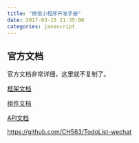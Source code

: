 ```yaml
---
title: "微信小程序开发手册"
date: 2017-03-15 21:35:00
categories: javascript
---
```




## 官方文档

官方文档非常详细，这里就不复制了。

[框架文档](https://mp.weixin.qq.com/debug/wxadoc/dev/framework/MINA.html)

[组件文档](https://mp.weixin.qq.com/debug/wxadoc/dev/component/)

[API文档](https://mp.weixin.qq.com/debug/wxadoc/dev/api/)





https://github.com/CH563/TodoList-wechat